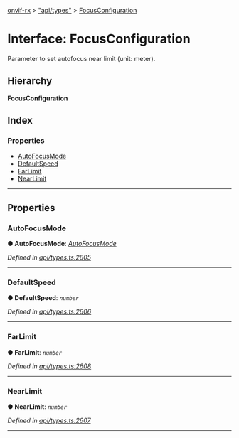 [onvif-rx](../README.md) > ["api/types"](../modules/_api_types_.md) > [FocusConfiguration](../interfaces/_api_types_.focusconfiguration.md)

# Interface: FocusConfiguration

Parameter to set autofocus near limit (unit: meter).

## Hierarchy

**FocusConfiguration**

## Index

### Properties

* [AutoFocusMode](_api_types_.focusconfiguration.md#autofocusmode)
* [DefaultSpeed](_api_types_.focusconfiguration.md#defaultspeed)
* [FarLimit](_api_types_.focusconfiguration.md#farlimit)
* [NearLimit](_api_types_.focusconfiguration.md#nearlimit)

---

## Properties

<a id="autofocusmode"></a>

###  AutoFocusMode

**● AutoFocusMode**: *[AutoFocusMode](../enums/_api_types_.autofocusmode.md)*

*Defined in [api/types.ts:2605](https://github.com/patrickmichalina/onvif-rx/blob/f117e44/src/api/types.ts#L2605)*

___
<a id="defaultspeed"></a>

###  DefaultSpeed

**● DefaultSpeed**: *`number`*

*Defined in [api/types.ts:2606](https://github.com/patrickmichalina/onvif-rx/blob/f117e44/src/api/types.ts#L2606)*

___
<a id="farlimit"></a>

###  FarLimit

**● FarLimit**: *`number`*

*Defined in [api/types.ts:2608](https://github.com/patrickmichalina/onvif-rx/blob/f117e44/src/api/types.ts#L2608)*

___
<a id="nearlimit"></a>

###  NearLimit

**● NearLimit**: *`number`*

*Defined in [api/types.ts:2607](https://github.com/patrickmichalina/onvif-rx/blob/f117e44/src/api/types.ts#L2607)*

___

